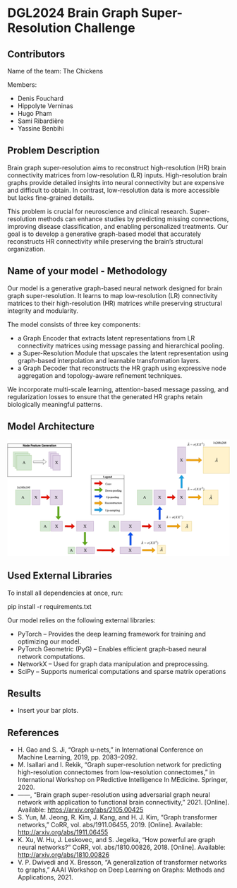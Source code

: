# DGL2024 Brain Graph Super-Resolution Challenge

## Contributors

Name of the team: The Chickens

Members: 
- Denis Fouchard
- Hippolyte Verninas
- Hugo Pham
- Sami Ribardière
- Yassine Benbihi

## Problem Description

Brain graph super-resolution aims to reconstruct high-resolution (HR) brain connectivity matrices from low-resolution (LR) inputs. High-resolution brain graphs provide detailed insights into neural connectivity but are expensive and difficult to obtain. In contrast, low-resolution data is more accessible but lacks fine-grained details.

This problem is crucial for neuroscience and clinical research. Super-resolution methods can enhance studies by predicting missing connections, improving disease classification, and enabling personalized treatments. Our goal is to develop a generative graph-based model that accurately reconstructs HR connectivity while preserving the brain’s structural organization.

## Name of your model - Methodology

Our model is a generative graph-based neural network designed for brain graph super-resolution. It learns to map low-resolution (LR) connectivity matrices to their high-resolution (HR) matrices while preserving structural integrity and modularity.

The model consists of three key components:
- a Graph Encoder that extracts latent representations from LR connectivity matrices using message passing and hierarchical pooling.
- a Super-Resolution Module that upscales the latent representation using graph-based interpolation and learnable transformation layers.
- a Graph Decoder that reconstructs the HR graph using expressive node aggregation and topology-aware refinement techniques.

We incorporate multi-scale learning, attention-based message passing, and regularization losses to ensure that the generated HR graphs retain biologically meaningful patterns.

## Model Architecture  

![Model Architecture](figures/model-architecture.png)

## Used External Libraries

To install all dependencies at once, run:

pip install -r requirements.txt

Our model relies on the following external libraries:

- PyTorch – Provides the deep learning framework for training and optimizing our model.
- PyTorch Geometric (PyG) – Enables efficient graph-based neural network computations.
- NetworkX – Used for graph data manipulation and preprocessing.
- SciPy – Supports numerical computations and sparse matrix operations

## Results

- Insert your bar plots.


## References

- H. Gao and S. Ji, “Graph u-nets,” in International Conference on Machine
Learning, 2019, pp. 2083–2092.
- M. Isallari and I. Rekik, “Graph super-resolution network for predicting high-resolution connectomes from low-resolution connectomes,” in International Workshop on PRedictive Intelligence In MEdicine. Springer, 2020.
- ——, “Brain graph super-resolution using adversarial graph neural
network with application to functional brain connectivity,” 2021.
[Online]. Available: https://arxiv.org/abs/2105.00425
-  S. Yun, M. Jeong, R. Kim, J. Kang, and H. J. Kim, “Graph transformer
networks,” CoRR, vol. abs/1911.06455, 2019. [Online]. Available:
http://arxiv.org/abs/1911.06455
- K. Xu, W. Hu, J. Leskovec, and S. Jegelka, “How powerful are
graph neural networks?” CoRR, vol. abs/1810.00826, 2018. [Online].
Available: http://arxiv.org/abs/1810.00826
- V. P. Dwivedi and X. Bresson, “A generalization of transformer networks
to graphs,” AAAI Workshop on Deep Learning on Graphs: Methods and
Applications, 2021.